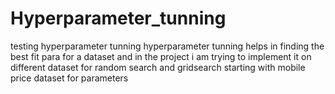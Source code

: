 # Hyperparameter_tunning
testing hyperparameter tunning 
hyperparameter tunning helps in finding the best fit para for a dataset and in the project i am trying to implement it on different dataset for random search and gridsearch 
starting with mobile price dataset for parameters 
